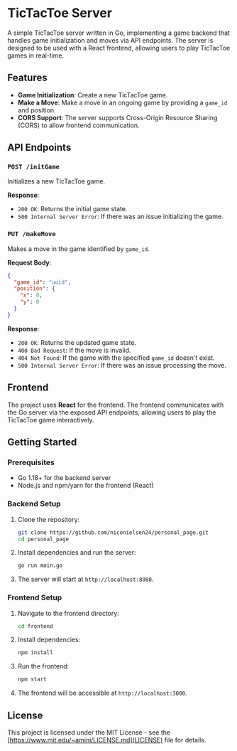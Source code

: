 
# TicTacToe Server

A simple TicTacToe server written in Go, implementing a game backend that handles game initialization and moves via API endpoints. The server is designed to be used with a React frontend, allowing users to play TicTacToe games in real-time.

## Features

- **Game Initialization**: Create a new TicTacToe game.
- **Make a Move**: Make a move in an ongoing game by providing a `game_id` and position.
- **CORS Support**: The server supports Cross-Origin Resource Sharing (CORS) to allow frontend communication.

## API Endpoints

### `POST /initGame`

Initializes a new TicTacToe game.

**Response**: 
- `200 OK`: Returns the initial game state.
- `500 Internal Server Error`: If there was an issue initializing the game.

### `PUT /makeMove`

Makes a move in the game identified by `game_id`.

**Request Body**:
```json
{
  "game_id": "uuid",
  "position": {
    "x": 0,
    "y": 0
  }
}
```

**Response**:
- `200 OK`: Returns the updated game state.
- `400 Bad Request`: If the move is invalid.
- `404 Not Found`: If the game with the specified `game_id` doesn't exist.
- `500 Internal Server Error`: If there was an issue processing the move.

## Frontend

The project uses **React** for the frontend. The frontend communicates with the Go server via the exposed API endpoints, allowing users to play the TicTacToe game interactively.

## Getting Started

### Prerequisites

- Go 1.18+ for the backend server
- Node.js and npm/yarn for the frontend (React)

### Backend Setup

1. Clone the repository:
   ```bash
   git clone https://github.com/niconielsen24/personal_page.git
   cd personal_page
   ```

2. Install dependencies and run the server:
   ```bash
   go run main.go
   ```

3. The server will start at `http://localhost:8080`.

### Frontend Setup

1. Navigate to the frontend directory:
   ```bash
   cd frontend
   ```

2. Install dependencies:
   ```bash
   npm install
   ```

3. Run the frontend:
   ```bash
   npm start
   ```

4. The frontend will be accessible at `http://localhost:3000`.

## License

This project is licensed under the MIT License - see the [https://www.mit.edu/~amini/LICENSE.md](LICENSE) file for details.
